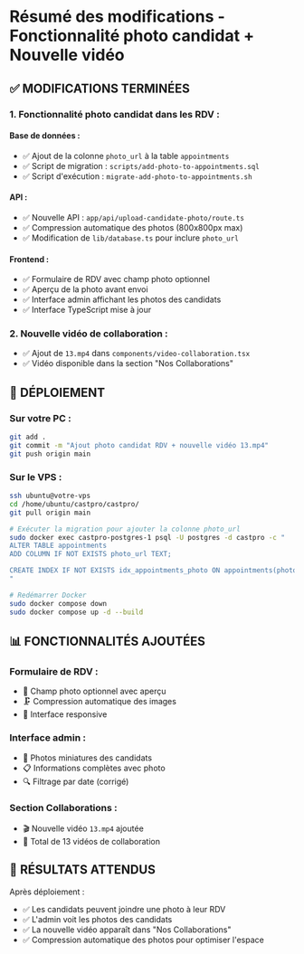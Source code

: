 # Résumé des modifications - Fonctionnalité photo candidat + Nouvelle vidéo

## ✅ **MODIFICATIONS TERMINÉES**

### **1. Fonctionnalité photo candidat dans les RDV :**

#### **Base de données :**
- ✅ Ajout de la colonne `photo_url` à la table `appointments`
- ✅ Script de migration : `scripts/add-photo-to-appointments.sql`
- ✅ Script d'exécution : `migrate-add-photo-to-appointments.sh`

#### **API :**
- ✅ Nouvelle API : `app/api/upload-candidate-photo/route.ts`
- ✅ Compression automatique des photos (800x800px max)
- ✅ Modification de `lib/database.ts` pour inclure `photo_url`

#### **Frontend :**
- ✅ Formulaire de RDV avec champ photo optionnel
- ✅ Aperçu de la photo avant envoi
- ✅ Interface admin affichant les photos des candidats
- ✅ Interface TypeScript mise à jour

### **2. Nouvelle vidéo de collaboration :**
- ✅ Ajout de `13.mp4` dans `components/video-collaboration.tsx`
- ✅ Vidéo disponible dans la section "Nos Collaborations"

## 🚀 **DÉPLOIEMENT**

### **Sur votre PC :**
```bash
git add .
git commit -m "Ajout photo candidat RDV + nouvelle vidéo 13.mp4"
git push origin main
```

### **Sur le VPS :**
```bash
ssh ubuntu@votre-vps
cd /home/ubuntu/castpro/castpro/
git pull origin main

# Exécuter la migration pour ajouter la colonne photo_url
sudo docker exec castpro-postgres-1 psql -U postgres -d castpro -c "
ALTER TABLE appointments 
ADD COLUMN IF NOT EXISTS photo_url TEXT;

CREATE INDEX IF NOT EXISTS idx_appointments_photo ON appointments(photo_url);
"

# Redémarrer Docker
sudo docker compose down
sudo docker compose up -d --build
```

## 📊 **FONCTIONNALITÉS AJOUTÉES**

### **Formulaire de RDV :**
- 📸 Champ photo optionnel avec aperçu
- 🗜️ Compression automatique des images
- 📱 Interface responsive

### **Interface admin :**
- 👤 Photos miniatures des candidats
- 📋 Informations complètes avec photo
- 🔍 Filtrage par date (corrigé)

### **Section Collaborations :**
- 🎬 Nouvelle vidéo `13.mp4` ajoutée
- 🎥 Total de 13 vidéos de collaboration

## 🎯 **RÉSULTATS ATTENDUS**

Après déploiement :
- ✅ Les candidats peuvent joindre une photo à leur RDV
- ✅ L'admin voit les photos des candidats
- ✅ La nouvelle vidéo apparaît dans "Nos Collaborations"
- ✅ Compression automatique des photos pour optimiser l'espace
